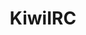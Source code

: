 ---
blog: http://kiwiirc.com/blog/
codehost: https://github.com/https://github.com/kiwiirc/kiwiirc
logohandle: kiwiirc
sort: kiwiirc
title: KiwiIRC
website: https://kiwiirc.com/
---